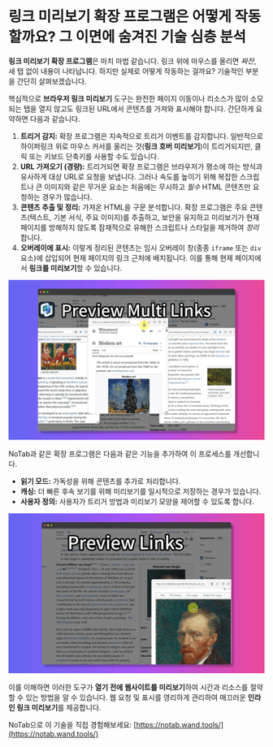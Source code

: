 # 링크 미리보기 확장 프로그램은 어떻게 작동할까요? 그 이면에 숨겨진 기술 심층 분석

**링크 미리보기 확장 프로그램**은 마치 마법 같습니다. 링크 위에 마우스를 올리면 *짜잔*, 새 탭 없이 내용이 나타납니다. 하지만 실제로 어떻게 작동하는 걸까요? 기술적인 부분을 간단히 살펴보겠습니다.

핵심적으로 **브라우저 링크 미리보기** 도구는 완전한 페이지 이동이나 리소스가 많이 소모되는 탭을 열지 않고도 링크된 URL에서 콘텐츠를 가져와 표시해야 합니다. 간단하게 요약하면 다음과 같습니다.

1.  **트리거 감지:** 확장 프로그램은 지속적으로 트리거 이벤트를 감지합니다. 일반적으로 하이퍼링크 위로 마우스 커서를 올리는 것(**링크 호버 미리보기**)이 트리거되지만, 클릭 또는 키보드 단축키를 사용할 수도 있습니다.
2.  **URL 가져오기 (경량):** 트리거되면 확장 프로그램은 브라우저가 평소에 하는 방식과 유사하게 대상 URL로 요청을 보냅니다. 그러나 속도를 높이기 위해 복잡한 스크립트나 큰 이미지와 같은 무거운 요소는 처음에는 무시하고 *필수* HTML 콘텐츠만 요청하는 경우가 많습니다.
3.  **콘텐츠 추출 및 정리:** 가져온 HTML을 구문 분석합니다. 확장 프로그램은 주요 콘텐츠(텍스트, 기본 서식, 주요 이미지)를 추출하고, 보안을 유지하고 미리보기가 현재 페이지를 방해하지 않도록 잠재적으로 유해한 스크립트나 스타일을 제거하여 *정리*합니다.
4.  **오버레이에 표시:** 이렇게 정리된 콘텐츠는 임시 오버레이 창(종종 `iframe` 또는 `div` 요소)에 삽입되어 현재 페이지의 링크 근처에 배치됩니다. 이를 통해 현재 페이지에서 **링크를 미리보기**할 수 있습니다.

![링크 미리보기 프로세스 다이어그램 - 개념적 이미지](../images/notab1.png) <!-- Conceptual image -->

NoTab과 같은 확장 프로그램은 다음과 같은 기능을 추가하여 이 프로세스를 개선합니다.
*   **읽기 모드:** 가독성을 위해 콘텐츠를 추가로 처리합니다.
*   **캐싱:** 더 빠른 후속 보기를 위해 미리보기를 일시적으로 저장하는 경우가 있습니다.
*   **사용자 정의:** 사용자가 트리거 방법과 미리보기 모양을 제어할 수 있도록 합니다.

![NoTab 인터페이스](../images/notab2.png)

이를 이해하면 이러한 도구가 **열기 전에 웹사이트를 미리보기**하여 시간과 리소스를 절약할 수 있는 방법을 알 수 있습니다. 웹 요청 및 표시를 영리하게 관리하여 매끄러운 **인라인 링크 미리보기**를 제공합니다.

NoTab으로 이 기술을 직접 경험해보세요: [https://notab.wand.tools/](https://notab.wand.tools/)
